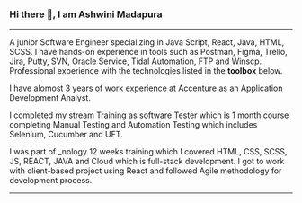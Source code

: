 ### Hi there 👋, I am Ashwini Madapura

---

A junior Software Engineer specializing in Java Script, React, Java, HTML, SCSS. I have hands-on experience in tools such as Postman, Figma, Trello, Jira, Putty, SVN, Oracle Service, Tidal Automation, FTP and Winscp. Professional experience with the technologies listed in the **toolbox** below.

I have alomost 3 years of work experience at Accenture as an Application Development Analyst.

I completed my stream Training as software Tester which is 1 month course completing Manual Testing and Automation Testing which includes Selenium, Cucumber and UFT.

I was part of _nology 12 weeks training which I covered HTML, CSS, SCSS, JS, REACT, JAVA and Cloud which is full-stack development. I got to work with client-based project using React and followed Agile methodology for development process.  

---

<!--
**AshwiniMadapura/AshwiniMadapura** is a ✨ _special_ ✨ repository because its `README.md` (this file) appears on your GitHub profile.

Here are some ideas to get you started:

- 🔭 I’m currently working on ...
- 🌱 I’m currently learning ...
- 👯 I’m looking to collaborate on ...
- 🤔 I’m looking for help with ...
- 💬 Ask me about ...
- 📫 How to reach me: ...
- 😄 Pronouns: ...
- ⚡ Fun fact: ...
-->
